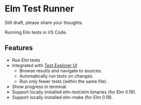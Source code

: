 # Elm Test Runner 

Still draft, please share your thoughts.

Running Elm tests in VS Code.

## Features

- Run Elm tests 
- Integrated with [Test Explorer UI](https://marketplace.visualstudio.com/items?itemName=hbenl.vscode-test-explorer)
  - Browse results and navigate to sources.
  - Automatically run tests on changes.
  - Run only fewer tests (within the same file).
- Show progress in terminal.
- Support locally installed elm-test/elm binaries (for Elm 0.19).
- Support locally installed elm-make (for Elm 0.18).
